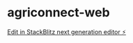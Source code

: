 # agriconnect-web

[Edit in StackBlitz next generation editor ⚡️](https://stackblitz.com/~/github.com/Warllam/agriconnect-web)